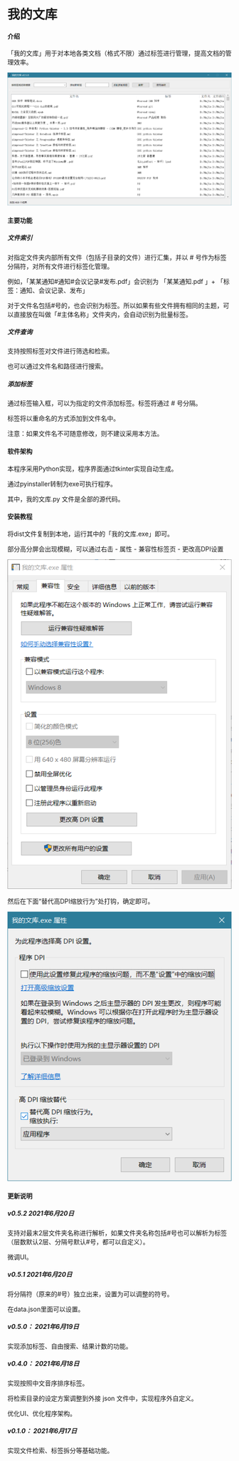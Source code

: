 # 我的文库



#### 介绍

「我的文库」用于对本地各类文档（格式不限）通过标签进行管理，提高文档的管理效率。

![image-20210620113000923](_img/image-20210620113000923-1624159802338.png)



#### 主要功能



##### 文件索引

对指定文件夹内部所有文件（包括子目录的文件）进行汇集，并以 # 号作为标签分隔符，对所有文件进行标签化管理。

例如，「某某通知#通知#会议记录#发布.pdf」会识别为 「某某通知.pdf 」+ 「标签：通知、会议记录、发布」

对于文件名包括#号的，也会识别为标签。所以如果有些文件拥有相同的主题，可以直接放在叫做「#主体名称」文件夹内，会自动识别为批量标签。



##### 文件查询

支持按照标签对文件进行筛选和检索。

也可以通过文件名和路径进行搜索。



##### 添加标签

通过标签输入框，可以为指定的文件添加标签。标签将通过 # 号分隔。

标签将以重命名的方式添加到文件名中。

注意：如果文件名不可随意修改，则不建议采用本方法。



#### 软件架构



本程序采用Python实现，程序界面通过tkinter实现自动生成。

通过pyinstaller转制为exe可执行程序。

其中，我的文库.py 文件是全部的源代码。



#### 安装教程



将dist文件复制到本地，运行其中的「我的文库.exe」即可。

部分高分屏会出现模糊，可以通过右击 - 属性 - 兼容性标签页 - 更改高DPI设置

![image-20210620112912083](_img/image-20210620112912083-1624159754431.png)

然后在下面“替代高DPI缩放行为”处打钩，确定即可。

![image-20210620112928566](_img/image-20210620112928566-1624159770944.png)



#### 更新说明

##### v0.5.2 2021年6月20日

支持对最末2层文件夹名称进行解析，如果文件夹名称包括#号也可以解析为标签（层数默认2层、分隔号默认#号，都可以自定义）。

微调UI。



##### v0.5.1 2021年6月20日

将分隔符（原来的#号）独立出来，设置为可以调整的符号。

在data.json里面可以设置。



##### v0.5.0： 2021年6月19日

实现添加标签、自由搜索、结果计数的功能。



##### v0.4.0： 2021年6月18日

实现按照中文音序排序标签。

将检索目录的设定方案调整到外接 json 文件中，实现程序外自定义。

优化UI、优化程序架构。



##### v0.1.0： 2021年6月17日

实现文件检索、标签拆分等基础功能。
